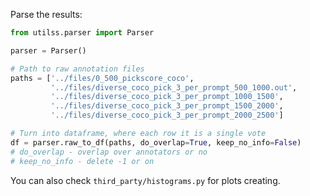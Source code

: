 Parse the results:

```Python
from utilss.parser import Parser

parser = Parser()

# Path to raw annotation files
paths = ['../files/0_500_pickscore_coco',
         '../files/diverse_coco_pick_3_per_prompt_500_1000.out',
         '../files/diverse_coco_pick_3_per_prompt_1000_1500',
         '../files/diverse_coco_pick_3_per_prompt_1500_2000',
         '../files/diverse_coco_pick_3_per_prompt_2000_2500']

# Turn into dataframe, where each row it is a single vote
df = parser.raw_to_df(paths, do_overlap=True, keep_no_info=False)
# do_overlap - overlap over annotators or no
# keep_no_info - delete -1 or on
```

You can also check ```third_party/histograms.py``` for plots creating.
